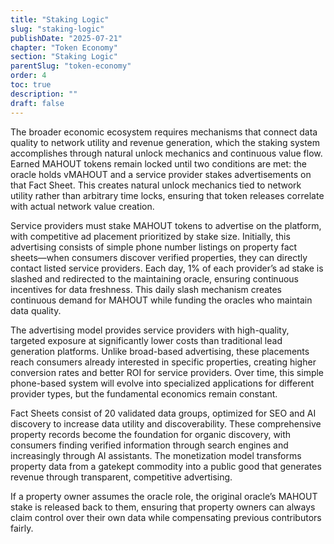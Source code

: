 ```yaml
---
title: "Staking Logic"
slug: "staking-logic"
publishDate: "2025-07-21"
chapter: "Token Economy"
section: "Staking Logic"
parentSlug: "token-economy"
order: 4
toc: true
description: ""
draft: false
---
```


The broader economic ecosystem requires mechanisms that connect data quality to network utility and revenue generation, which the staking system accomplishes through natural unlock mechanics and continuous value flow. Earned MAHOUT tokens remain locked until two conditions are met: the oracle holds vMAHOUT and a service provider stakes advertisements on that Fact Sheet. This creates natural unlock mechanics tied to network utility rather than arbitrary time locks, ensuring that token releases correlate with actual network value creation.

Service providers must stake MAHOUT tokens to advertise on the platform, with competitive ad placement prioritized by stake size. Initially, this advertising consists of simple phone number listings on property fact sheets—when consumers discover verified properties, they can directly contact listed service providers. Each day, 1% of each provider’s ad stake is slashed and redirected to the maintaining oracle, ensuring continuous incentives for data freshness. This daily slash mechanism creates continuous demand for MAHOUT while funding the oracles who maintain data quality.

The advertising model provides service providers with high-quality, targeted exposure at significantly lower costs than traditional lead generation platforms. Unlike broad-based advertising, these placements reach consumers already interested in specific properties, creating higher conversion rates and better ROI for service providers. Over time, this simple phone-based system will evolve into specialized applications for different provider types, but the fundamental economics remain constant.

Fact Sheets consist of 20 validated data groups, optimized for SEO and AI discovery to increase data utility and discoverability. These comprehensive property records become the foundation for organic discovery, with consumers finding verified information through search engines and increasingly through AI assistants. The monetization model transforms property data from a gatekept commodity into a public good that generates revenue through transparent, competitive advertising.

If a property owner assumes the oracle role, the original oracle’s MAHOUT stake is released back to them, ensuring that property owners can always claim control over their own data while compensating previous contributors fairly.

